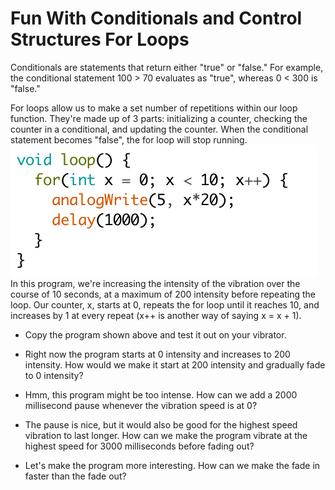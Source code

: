 # Fun With Conditionals and Control Structures For Loops
Conditionals are statements that return either "true" or "false." For example, the conditional statement 100 > 70 evaluates as "true", whereas 0 < 300 is "false."

For loops allow us to make a set number of repetitions within our loop function. They're made up of 3 parts: initializing a counter, checking the counter in a conditional, and updating the counter. When the conditional statement becomes "false", the for loop will stop running.
<br> <img src="for_loop.png"><br>
In this program, we're increasing the intensity of the vibration over the course of 10 seconds, at a maximum of 200 intensity before repeating the loop. Our counter, x, starts at 0, repeats the for loop until it reaches 10, and increases by 1 at every repeat (x++ is another way of saying x = x + 1).

* Copy the program shown above and test it out on your vibrator.
* Right now the program starts at 0 intensity and increases to 200 intensity. How would we make it start at 200 intensity and gradually fade to 0 intensity?




* Hmm, this program might be too intense. How can we add a 2000 millisecond pause whenever the vibration speed is at 0?
* The pause is nice, but it would also be good for the highest speed vibration to last longer. How can we make the program vibrate at the highest speed for 3000 milliseconds before fading out?
* Let's make the program more interesting. How can we make the fade in faster than the fade out?

